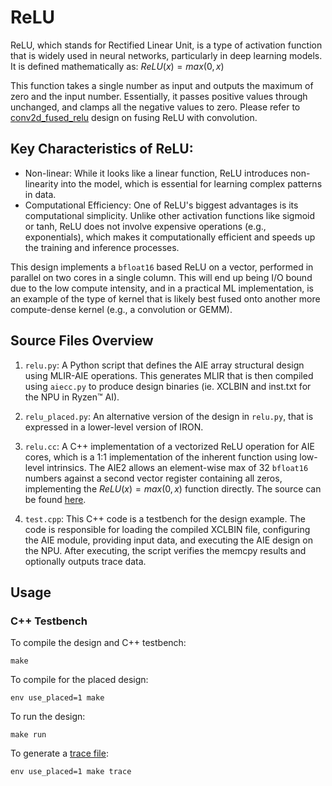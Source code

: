 <!---//===- README.md --------------------------*- Markdown -*-===//
//
// This file is licensed under the Apache License v2.0 with LLVM Exceptions.
// See https://llvm.org/LICENSE.txt for license information.
// SPDX-License-Identifier: Apache-2.0 WITH LLVM-exception
//
// Copyright (C) 2022, Advanced Micro Devices, Inc.
// 
//===----------------------------------------------------------------------===//-->

# ReLU


ReLU, which stands for Rectified Linear Unit, is a type of activation function that is widely used in neural networks, particularly in deep learning models. It is defined mathematically as: $ReLU(x) = max(0,x)$

This function takes a single number as input and outputs the maximum of zero and the input number. Essentially, it passes positive values through unchanged, and clamps all the negative values to zero. Please refer to [conv2d_fused_relu](../conv2d_fused_relu/) design on fusing ReLU with convolution.

## Key Characteristics of ReLU:
* Non-linear: While it looks like a linear function, ReLU introduces non-linearity into the model, which is essential for learning complex patterns in data.
* Computational Efficiency: One of ReLU's biggest advantages is its computational simplicity. Unlike other activation functions like sigmoid or tanh, ReLU does not involve expensive operations (e.g., exponentials), which makes it computationally efficient and speeds up the training and inference processes.

This design implements a `bfloat16` based ReLU on a vector, performed in parallel on two cores in a single column.  This will end up being I/O bound due to the low compute intensity, and in a practical ML implementation, is an example of the type of kernel that is likely best fused onto another more compute-dense kernel (e.g., a convolution or GEMM).


## Source Files Overview

1. `relu.py`: A Python script that defines the AIE array structural design using MLIR-AIE operations. This generates MLIR that is then compiled using `aiecc.py` to produce design binaries (ie. XCLBIN and inst.txt for the NPU in Ryzen™ AI). 

1. `relu_placed.py`: An alternative version of the design in `relu.py`, that is expressed in a lower-level version of IRON.

1. `relu.cc`: A C++ implementation of a vectorized ReLU operation for AIE cores, which is a 1:1 implementation of the inherent function using low-level intrinsics.  The AIE2 allows an element-wise max of 32 `bfloat16` numbers against a second vector register containing all zeros, implementing the $ReLU(x) = max(0,x)$ function directly.   The source can be found [here](../../../aie_kernels/aie2/relu.cc).

1. `test.cpp`: This C++ code is a testbench for the design example. The code is responsible for loading the compiled XCLBIN file, configuring the AIE module, providing input data, and executing the AIE design on the NPU. After executing, the script verifies the memcpy results and optionally outputs trace data.


## Usage

### C++ Testbench

To compile the design and C++ testbench:
```shell
make
```

To compile for the placed design:

```shell
env use_placed=1 make
```

To run the design:
```shell
make run
```

To generate a [trace file](../../../programming_guide/section-4/section-4b/README.md):
```shell
env use_placed=1 make trace
```
